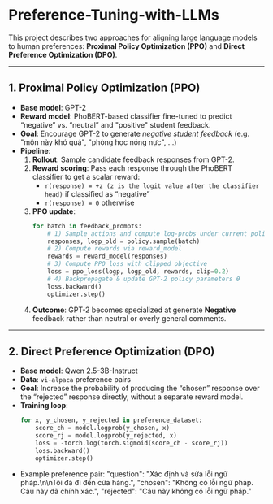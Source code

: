 # Preference-Tuning-with-LLMs

This project describes two approaches for aligning large language models to human preferences: **Proximal Policy Optimization (PPO)** and **Direct Preference Optimization (DPO)**.

---

## 1. Proximal Policy Optimization (PPO)

- **Base model**: GPT-2  
- **Reward model**: PhoBERT-based classifier fine-tuned to predict “negative” vs. “neutral” and "positive" student feedback.  
- **Goal**: Encourage GPT-2 to generate *negative student feedback* (e.g. "môn này khó quá", "phòng học nóng nực", ...)  
- **Pipeline**:  
  1. **Rollout**: Sample candidate feedback responses from GPT-2.  
  2. **Reward scoring**: Pass each response through the PhoBERT classifier to get a scalar reward:
     - `r(response) = +z (z is the logit value after the classifier head)` if classified as “negative”  
     - `r(response) = 0` otherwise  
  3. **PPO update**:  
     ```python
     for batch in feedback_prompts:
         # 1) Sample actions and compute log-probs under current policy π_θ
         responses, logp_old = policy.sample(batch)
         # 2) Compute rewards via reward_model
         rewards = reward_model(responses)
         # 3) Compute PPO loss with clipped objective
         loss = ppo_loss(logp, logp_old, rewards, clip=0.2)
         # 4) Backpropagate & update GPT-2 policy parameters θ
         loss.backward()
         optimizer.step()
     ```
  4. **Outcome**: GPT-2 becomes specialized at generate **Negative** feedback rather than neutral or overly general comments.

---

## 2. Direct Preference Optimization (DPO)

- **Base model**: Qwen 2.5-3B-Instruct  
- **Data**: `vi-alpaca` preference pairs  
- **Goal**: Increase the probability of producing the “chosen” response over the “rejected” response directly, without a separate reward model.  
- **Training loop**:  
  ```python
  for x, y_chosen, y_rejected in preference_dataset:
      score_ch = model.logprob(y_chosen, x)
      score_rj = model.logprob(y_rejected, x)
      loss = -torch.log(torch.sigmoid(score_ch - score_rj))
      loss.backward()
      optimizer.step()
- Example preference pair: 
  "question": "Xác định và sửa lỗi ngữ pháp.\n\nTôi đã đi đến cửa hàng.",
  "chosen":  "Không có lỗi ngữ pháp. Câu này đã chính xác.",
  "rejected": "Câu này không có lỗi ngữ pháp."

